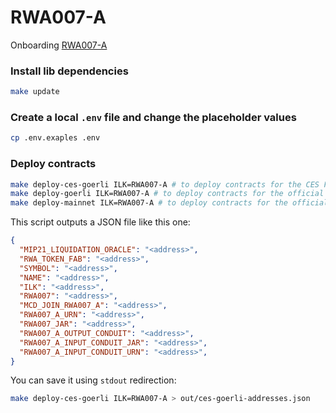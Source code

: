 # RWA007-A

Onboarding [RWA007-A](TODO)

### Install lib dependencies

```bash
make update
```

### Create a local `.env` file and change the placeholder values

```bash
cp .env.exaples .env
```

### Deploy contracts

```bash
make deploy-ces-goerli ILK=RWA007-A # to deploy contracts for the CES Fork of Goerli MCD
make deploy-goerli ILK=RWA007-A # to deploy contracts for the official Goerli MCD
make deploy-mainnet ILK=RWA007-A # to deploy contracts for the official Mainnet MCD
```

This script outputs a JSON file like this one:

```json
{
  "MIP21_LIQUIDATION_ORACLE": "<address>",
  "RWA_TOKEN_FAB": "<address>",
  "SYMBOL": "<address>",
  "NAME": "<address>",
  "ILK": "<address>",
  "RWA007": "<address>",
  "MCD_JOIN_RWA007_A": "<address>",
  "RWA007_A_URN": "<address>",
  "RWA007_JAR": "<address>",
  "RWA007_A_OUTPUT_CONDUIT": "<address>",
  "RWA007_A_INPUT_CONDUIT_JAR": "<address>",
  "RWA007_A_INPUT_CONDUIT_URN": "<address>",
}
```

You can save it using `stdout` redirection:

```bash
make deploy-ces-goerli ILK=RWA007-A > out/ces-goerli-addresses.json
```